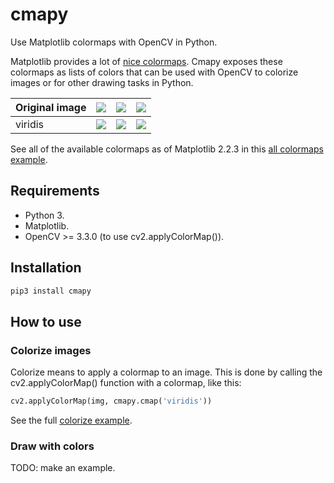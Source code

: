 # cmapy

Use Matplotlib colormaps with OpenCV in Python.

Matplotlib provides a lot of [nice colormaps](https://matplotlib.org/tutorials/colors/colormaps.html). Cmapy exposes these colormaps as lists of colors that can be used with OpenCV to colorize images or for other drawing tasks in Python.

| Original image | ![](./examples/imgs/gradient.png) | ![](./examples/imgs/jupiter.png) | ![](./examples/imgs/woman.png) |
| -- | -- | -- | -- |
|viridis|![](./docs/imgs/gradient_viridis.png)|![](./docs/imgs/jupiter_viridis.png)|![](./docs/imgs/woman_viridis.png)|

See all of the available colormaps as of Matplotlib 2.2.3 in this [all colormaps example](./docs/colorize_all_examples.md).

## Requirements

* Python 3.
* Matplotlib.
* OpenCV >= 3.3.0 (to use cv2.applyColorMap()).

## Installation

```bash
pip3 install cmapy
```

## How to use

### Colorize images

Colorize means to apply a colormap to an image. This is done by calling the cv2.applyColorMap() function with a colormap, like this:

```.py
cv2.applyColorMap(img, cmapy.cmap('viridis'))
```

See the full [colorize example](./examples/colorize.py).

### Draw with colors

TODO: make an example.
